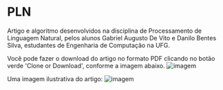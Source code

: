 # PLN

Artigo e algoritmo desenvolvidos na disciplina de Processamento de Linguagem Natural, pelos alunos Gabriel Augusto De Vito e Danilo Bentes Silva, estudantes de Engenharia de Computação na UFG.


Você pode fazer o download do artigo no formato PDF clicando no botão verde 'Clone or Download', conforme a imagem abaixo.
![imagem](https://cdn.pbrd.co/images/Hu91ptN.png)


Uma imagem ilustrativa do artigo:
![imagem](https://cdn.pbrd.co/images/Hu91OwB.png)
